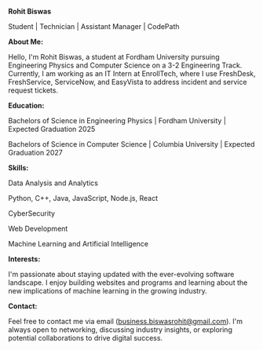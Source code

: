 **Rohit Biswas**

Student | Technician | Assistant Manager | CodePath

**About Me:** 

Hello, I'm Rohit Biswas, a student at Fordham University pursuing Engineering Physics and Computer Science on a 3-2 Engineering Track. Currently, I am working as an IT Intern at EnrollTech, where I use FreshDesk, FreshService, ServiceNow, and EasyVista to address incident and service request tickets.

**Education:**

Bachelors of Science in Engineering Physics | Fordham University | Expected Graduation 2025

Bachelors of Science in Computer Science | Columbia University | Expected Graduation 2027

**Skills:**

Data Analysis and Analytics

Python, C++, Java, JavaScript, Node.js, React

CyberSecurity

Web Development

Machine Learning and Artificial Intelligence

**Interests:**

I'm passionate about staying updated with the ever-evolving software landscape. I enjoy building websites and programs and learning about the new implications of machine learning in the growing industry.

**Contact:**

Feel free to contact me via email (business.biswasrohit@gmail.com). I'm always open to networking, discussing industry insights, or exploring potential collaborations to drive digital success.
